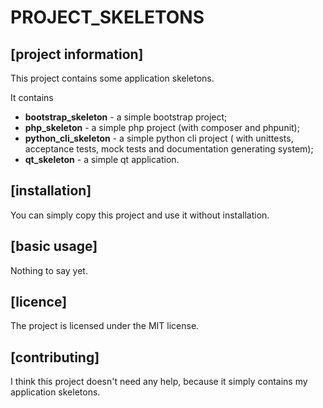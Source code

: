 PROJECT_SKELETONS
============
[project information]
------------
This project contains some application skeletons.

It contains
- **bootstrap_skeleton** - a simple bootstrap project;
- **php_skeleton** - a simple php project (with composer and phpunit);
- **python_cli_skeleton** - a simple python cli project ( with unittests, acceptance tests, mock tests and documentation generating system);
- **qt_skeleton** - a simple qt application.

[installation]
------------
You can simply copy this project and use it without installation.

[basic usage]
------------
Nothing to say yet.

[licence]
--------
The project is licensed under the MIT license.

[contributing]
-------------
I think this project doesn't need any help, because it simply contains my application skeletons.
